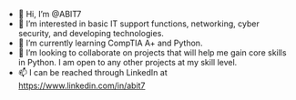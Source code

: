 - 👋 Hi, I’m @ABIT7
- 👀 I’m interested in basic IT support functions, networking, cyber security, and developing technologies. 
- 🌱 I’m currently learning CompTIA A+ and Python.
- 💞️ I’m looking to collaborate on projects that will help me gain core skills in Python. I am open to any other projects at my skill level. 
- 📫 I can be reached through LinkedIn at https://www.linkedin.com/in/abit7

<!---
ABIT7/ABIT7 is a ✨ special ✨ repository because its `README.md` (this file) appears on your GitHub profile.
You can click the Preview link to take a look at your changes.
--->
